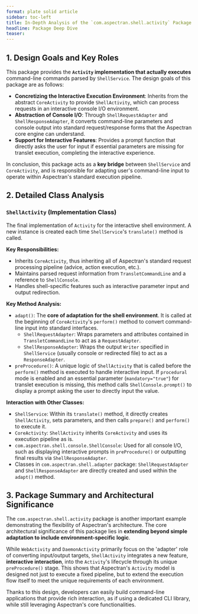 ```yaml
---
format: plate solid article
sidebar: toc-left
title: In-Depth Analysis of the `com.aspectran.shell.activity` Package
headline: Package Deep Dive
teaser:
---
```


## 1. Design Goals and Key Roles

This package provides the **`Activity` implementation that actually executes** command-line commands parsed by `ShellService`. The design goals of this package are as follows:

-   **Concretizing the Interactive Execution Environment**: Inherits from the abstract `CoreActivity` to provide `ShellActivity`, which can process requests in an interactive console I/O environment.
-   **Abstraction of Console I/O**: Through `ShellRequestAdapter` and `ShellResponseAdapter`, it converts command-line parameters and console output into standard request/response forms that the Aspectran core engine can understand.
-   **Support for Interactive Features**: Provides a prompt function that directly asks the user for input if essential parameters are missing for translet execution, completing the interactive experience.

In conclusion, this package acts as a **key bridge** between `ShellService` and `CoreActivity`, and is responsible for adapting user's command-line input to operate within Aspectran's standard execution pipeline.

## 2. Detailed Class Analysis

### `ShellActivity` (Implementation Class)

The final implementation of `Activity` for the interactive shell environment. A new instance is created each time `ShellService`'s `translate()` method is called.

**Key Responsibilities:**
-   Inherits `CoreActivity`, thus inheriting all of Aspectran's standard request processing pipeline (advice, action execution, etc.).
-   Maintains parsed request information from `TransletCommandLine` and a reference to `ShellConsole`.
-   Handles shell-specific features such as interactive parameter input and output redirection.

**Key Method Analysis:**
-   `adapt()`: The **core of adaptation for the shell environment**. It is called at the beginning of `CoreActivity`'s `perform()` method to convert command-line input into standard interfaces.
    -   `ShellRequestAdapter`: Wraps parameters and attributes contained in `TransletCommandLine` to act as a `RequestAdapter`.
    -   `ShellResponseAdapter`: Wraps the output `Writer` specified in `ShellService` (usually console or redirected file) to act as a `ResponseAdapter`.
-   `preProcedure()`: A unique logic of `ShellActivity` that is called before the `perform()` method is executed to handle interactive input. If `procedural` mode is enabled and an essential parameter (`mandatory="true"`) for translet execution is missing, this method calls `ShellConsole.prompt()` to display a prompt asking the user to directly input the value.

**Interaction with Other Classes:**
-   `ShellService`: Within its `translate()` method, it directly creates `ShellActivity`, sets parameters, and then calls `prepare()` and `perform()` to execute it.
-   `CoreActivity`: `ShellActivity` inherits `CoreActivity` and uses its execution pipeline as is.
-   `com.aspectran.shell.console.ShellConsole`: Used for all console I/O, such as displaying interactive prompts in `preProcedure()` or outputting final results via `ShellResponseAdapter`.
-   Classes in `com.aspectran.shell.adapter` package: `ShellRequestAdapter` and `ShellResponseAdapter` are directly created and used within the `adapt()` method.

## 3. Package Summary and Architectural Significance

The `com.aspectran.shell.activity` package is another important example demonstrating the flexibility of Aspectran's architecture. The core architectural significance of this package lies in **extending beyond simple adaptation to include environment-specific logic**.

While `WebActivity` and `DaemonActivity` primarily focus on the 'adapter' role of converting input/output targets, `ShellActivity` integrates a new feature, **interactive interaction**, into the `Activity`'s lifecycle through its unique `preProcedure()` stage. This shows that Aspectran's `Activity` model is designed not just to execute a fixed pipeline, but to extend the execution flow itself to meet the unique requirements of each environment.

Thanks to this design, developers can easily build command-line applications that provide rich interaction, as if using a dedicated CLI library, while still leveraging Aspectran's core functionalities.

